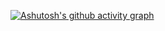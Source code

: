 [![Ashutosh's github activity graph](https://github-readme-activity-graph.cyclic.app/graph?username=herbetdesign&bg_color=ffcfe9&color=9e4c98&line=9e4c98&point=403d3d&area=true&hide_border=true)](https://github.com/ashutosh00710/github-readme-activity-graph)
